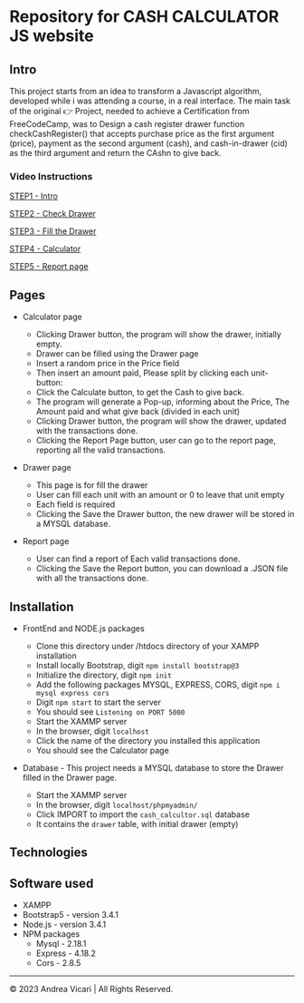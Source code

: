 # Repository for CASH CALCULATOR JS website

## Intro
This project starts from an idea to transform a Javascript algorithm, developed while i was attending a course, in a real interface. The main task of the original 👉 Project, needed to achieve a Certification from FreeCodeCamp, was to Design a cash register drawer function checkCashRegister() that accepts purchase price as the first argument (price), payment as the second argument (cash), and cash-in-drawer (cid) as the third argument and return the CAshn to give back.

### Video Instructions
<div>
    <a href="https://www.loom.com/share/1efa09a420ac436bb1d041834a1f54e2" target="_blank">
      <p>STEP1 - Intro</p>
    </a>
</div>
<div>
    <a href="https://www.loom.com/share/1efa09a420ac436bb1d041834a1f54e2" target="_blank">
      <p>STEP2 - Check Drawer</p>
    </a>
</div>
<div>
    <a href="https://www.loom.com/share/1efa09a420ac436bb1d041834a1f54e2" target="_blank">
      <p>STEP3 - Fill the Drawer</p>
    </a>
</div>
 <div>
    <a href="https://www.loom.com/share/1efa09a420ac436bb1d041834a1f54e2" target="_blank">
      <p>STEP4 - Calculator</p>
    </a>
 </div>
  <div>
    <a href="https://www.loom.com/share/1efa09a420ac436bb1d041834a1f54e2" target="_blank">
      <p>STEP5 - Report page</p>
    </a>
 </div>


## Pages

* Calculator page
  * Clicking Drawer button, the program will show the drawer, initially empty.
  * Drawer can be filled using the Drawer page
  * Insert a random price in the Price field
  * Then insert an amount paid, Please split by clicking each unit-button:
  * Click the Calculate button, to get the Cash to give back.
  * The program will generate a Pop-up, informing about the Price, The Amount paid and what give back (divided in each unit)
  * Clicking Drawer button, the program will show the drawer, updated with the transactions done.
  * Clicking the Report Page button, user can go to the report page, reporting all the valid transactions.

* Drawer page
  * This page is for fill the drawer
  * User can fill each unit with an amount or 0 to leave that unit empty
  * Each field is required
  * Clicking the Save the Drawer button, the new drawer will be stored in a MYSQL database.

* Report page
  * User can find a report of Each valid transactions done.
  * Clicking the Save the Report button, you can download a .JSON file with all the transactions done.

## Installation

* FrontEnd and NODE.js packages

  * Clone this directory under /htdocs directory of your XAMPP installation
  * Install locally Bootstrap, digit `npm install bootstrap@3`
  * Initialize the directory, digit `npm init`
  * Add the following packages MYSQL, EXPRESS, CORS, digit `npm i mysql express cors`
  * Digit `npm start` to start the server
  * You should see `Listening on PORT 5000`
  * Start the XAMMP server
  * In the browser, digit `localhost`
  * Click the name of the directory you installed this application
  * You should see the Calculator page

* Database -  This project needs a MYSQL database to store the Drawer filled in the Drawer page.
  * Start the XAMMP server
  * In the browser, digit `localhost/phpmyadmin/`
  * Click IMPORT to import the `cash_calcultor.sql` database
  * It contains the `drawer` table, with initial drawer (empty)


## Technologies


## Software used

* XAMPP
* Bootstrap5 - version 3.4.1
* Node.js - version 3.4.1
* NPM packages
  * Mysql - 2.18.1
  * Express - 4.18.2
  * Cors - 2.8.5

- - -
© 2023 Andrea Vicari | All Rights Reserved.
